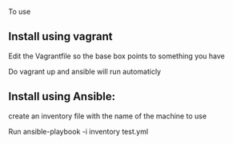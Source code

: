 To use


Install using vagrant
----------------------

Edit the Vagrantfile so the base box points to something you have

Do vagrant up and ansible will run automaticly


Install using Ansible:
----------------------

create an inventory file with the name of the machine to use

Run
ansible-playbook -i inventory test.yml


